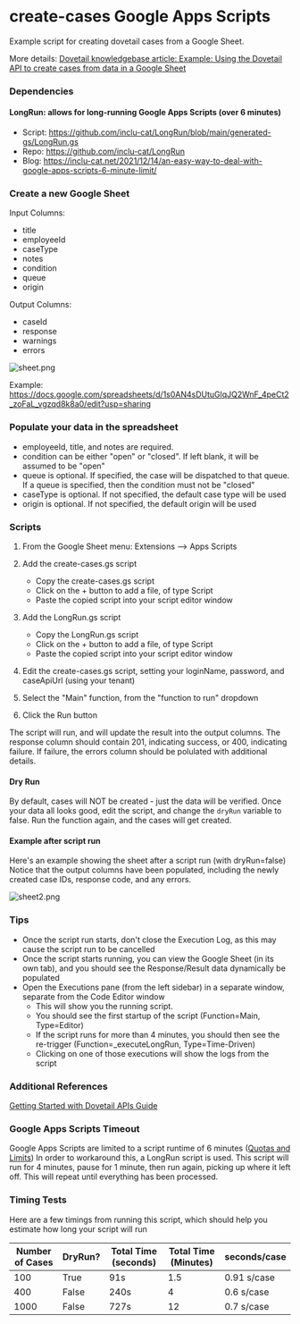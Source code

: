 # create-cases Google Apps Scripts
Example script for creating dovetail cases from a Google Sheet. 

More details: [Dovetail knowledgebase article: Example: Using the Dovetail API to create cases from data in a Google Sheet](https://support.dovetailsoftware.com/selfservice/solutions/show/1207)

### Dependencies 
#### LongRun: allows for long-running Google Apps Scripts (over 6 minutes)
* Script: https://github.com/inclu-cat/LongRun/blob/main/generated-gs/LongRun.gs
* Repo: https://github.com/inclu-cat/LongRun
* Blog: https://inclu-cat.net/2021/12/14/an-easy-way-to-deal-with-google-apps-scripts-6-minute-limit/


### Create a new Google Sheet 

Input Columns:
* title	
* employeeId	
* caseType	
* notes	
* condition	
* queue	
* origin	

Output Columns:
* caseId	
* response	
* warnings	
* errors															

![sheet.png](/images/sheet.png)

Example: https://docs.google.com/spreadsheets/d/1s0AN4sDUtuGlqJQ2WnF_4peCt2_zoFaL_vgzqd8k8a0/edit?usp=sharing

### Populate your data in the spreadsheet

* employeeId, title, and notes are required.
* condition can be either "open" or "closed". If left blank, it will be assumed to be "open"
* queue is optional. If specified, the case will be dispatched to that queue. If a queue is specified, then the condition must not be "closed"
* caseType is optional. If not specified, the default case type will be used
* origin is optional. If not specified, the default origin will be used


### Scripts
1. From the Google Sheet menu: Extensions --> Apps Scripts
1. Add the create-cases.gs script
    * Copy the create-cases.gs script
    * Click on the + button to add a file, of type Script
    * Paste the copied script into your script editor window
1. Add the LongRun.gs script
    * Copy the LongRun.gs script
	* Click on the + button to add a file, of type Script
    * Paste the copied script into your script editor window

1. Edit the create-cases.gs script, setting your loginName, password, and caseApiUrl (using your tenant)
1. Select the "Main" function, from the "function to run" dropdown
1. Click the Run button

The script will run, and will update the result into the output columns.
The response column should contain 201, indicating success, or 400, indicating failure. If failure, the errors column should be polulated with additional details.

#### Dry Run
By default, cases will NOT be created - just the data will be verified.
Once your data all looks good, edit the script, and change the `dryRun` variable to false.
Run the function again, and the cases will get created.

#### Example after script run
Here's an example showing the sheet after a script run (with dryRun=false)
Notice that the output columns have been populated, including the newly created case IDs, response code, and any errors.

![sheet2.png](/images/sheet2.png)

### Tips
* Once the script run starts, don't close the Execution Log, as this may cause the script run to be cancelled
* Once the script starts running, you can view the Google Sheet (in its own tab), and you should see the Response/Result data dynamically be populated
* Open the Executions pane (from the left sidebar) in a separate window, separate from the Code Editor window
    * This will show you the running script. 
    * You should see the first startup of the script (Function=Main, Type=Editor)
    * If the script runs for more than 4 minutes, you should then see the re-trigger (Function=_executeLongRun, Type=Time-Driven)
    * Clicking on one of those executions will show the logs from the script

### Additional References
[Getting Started with Dovetail APIs Guide](https://support.dovetailsoftware.com/selfservice/solutions/show/1199)

### Google Apps Scripts Timeout
Google Apps Scripts are limited to a script runtime of 6 minutes ([Quotas and Limits](https://developers.google.com/apps-script/guides/services/quotas?hl=en))
In order to workaround this, a LongRun script is used. This script will run for 4 minutes, pause for 1 minute, then run again, picking up where it left off. This will repeat until everything has been processed.

### Timing Tests
Here are a few timings from running this script, which should help you estimate how long your script will run

| Number of Cases | DryRun? | Total Time (seconds) | Total Time (Minutes) | seconds/case
| --------------- | ------- | -------------------- | -------------------- | ------------
| 100 | True | 91s | 1.5 | 0.91 s/case
| 400 | False | 240s | 4 | 0.6 s/case
| 1000 | False | 727s | 12 | 0.7 s/case






